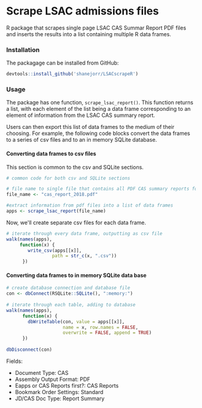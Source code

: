 # Scrape LSAC admissions files

R package that scrapes single page LSAC CAS Summar Report PDF files and inserts the results into a list containing multiple R data frames.

### Installation

The packagage can be installed from GitHub:

```r
devtools::install_github('shanejorr/LSACscrapeR')
```
### Usage

The package has one function, `scrape_lsac_report()`.  This function returns a list, with each element of the list being a data frame corresponding to an element of information from the LSAC CAS summary report.

Users can then export this list of data frames to the medium of their choosing.  For example, the following code blocks convert the data frames to a series of csv files and to an in memory SQLite database.

#### Converting data frames to csv files

This section is common to the csv and SQLite sections.

```r
# common code for both csv and SQLite sections

# file name to single file that contains all PDF CAS summary reports for 2018
file_name <- "cas_report_2018.pdf"

#extract information from pdf files into a list of data frames
apps <- scrape_lsac_report(file_name)
```

Now, we'll create separate csv files for each data frame.
```r
# iterate through every data frame, outputting as csv file
walk(names(apps),
     function(x) {
        write_csv(apps[[x]], 
                 path = str_c(x, ".csv"))
      })
```

#### Converting data frames to in memory SQLite data base

```r
# create database connection and database file
con <- dbConnect(RSQLite::SQLite(), ":memory:")
  
# iterate through each table, adding to database
walk(names(apps),
      function(x) {
        dbWriteTable(con, value = apps[[x]], 
                     name = x, row.names = FALSE, 
                     overwrite = FALSE, append = TRUE)
      })
      
dbDisconnect(con)
```

Fields:

* Document Type: CAS
* Assembly Output Format: PDF
* Eapps or CAS Reports first?: CAS Reports
* Bookmark Order Settings: Standard
* JD/CAS Doc Type: Report Summary
